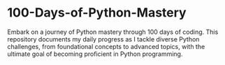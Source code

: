 # 100-Days-of-Python-Mastery
Embark on a journey of Python mastery through 100 days of coding. This repository documents my daily progress as I tackle diverse Python challenges, from foundational concepts to advanced topics, with the ultimate goal of becoming proficient in Python programming.
